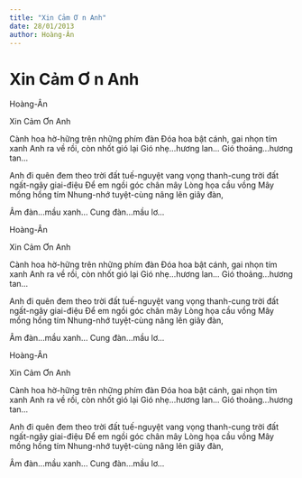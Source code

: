 ```yaml
---
title: "Xin Cảm Ơ n Anh"
date: 28/01/2013
author: Hoàng-Ân
---
```


# Xin Cảm Ơ n Anh

Hoàng-Ân

Xin Cảm Ơn Anh


Cành hoa hờ-hững trên những phím đàn
Đóa hoa bật cánh, gai nhọn tím xanh
Anh ra về rồi, còn nhốt gió lại
Gió nhẹ...hương lan...
Gió thoảng...hương tan...

Anh đi quên đem theo trời đất
tuế-nguyệt vang vọng thanh-cung
trời đất ngất-ngây giai-điệu
Để em ngồi góc chân mây
Lòng họa cầu vồng
Mây mồng hồng tím
Nhung-nhớ tuyệt-cùng nâng lên giây đàn,

Âm đàn...mầu xanh...
Cung đàn...mầu lơ...

Hoàng-Ân

Xin Cảm Ơn Anh


Cành hoa hờ-hững trên những phím đàn
Đóa hoa bật cánh, gai nhọn tím xanh
Anh ra về rồi, còn nhốt gió lại
Gió nhẹ...hương lan...
Gió thoảng...hương tan...

Anh đi quên đem theo trời đất
tuế-nguyệt vang vọng thanh-cung
trời đất ngất-ngây giai-điệu
Để em ngồi góc chân mây
Lòng họa cầu vồng
Mây mồng hồng tím
Nhung-nhớ tuyệt-cùng nâng lên giây đàn,

Âm đàn...mầu xanh...
Cung đàn...mầu lơ...

Hoàng-Ân

Xin Cảm Ơn Anh


Cành hoa hờ-hững trên những phím đàn
Đóa hoa bật cánh, gai nhọn tím xanh
Anh ra về rồi, còn nhốt gió lại
Gió nhẹ...hương lan...
Gió thoảng...hương tan...

Anh đi quên đem theo trời đất
tuế-nguyệt vang vọng thanh-cung
trời đất ngất-ngây giai-điệu
Để em ngồi góc chân mây
Lòng họa cầu vồng
Mây mồng hồng tím
Nhung-nhớ tuyệt-cùng nâng lên giây đàn,

Âm đàn...mầu xanh...
Cung đàn...mầu lơ...
